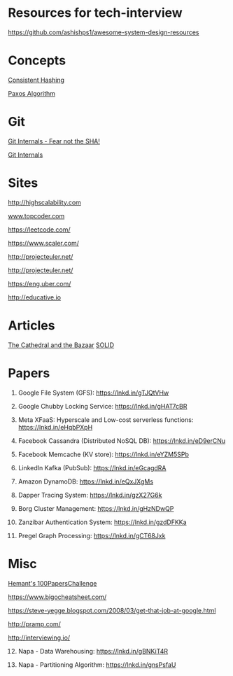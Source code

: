 # Resources for tech-interview

https://github.com/ashishps1/awesome-system-design-resources


# Concepts

[Consistent Hashing](https://youtu.be/UF9Iqmg94tk?si=fe7G978r1aYxnEvR)

[Paxos Algorithm](https://youtu.be/d7nAGI_NZPk?si=jKbwCRsBgDYEhj1e)

# Git


[Git Internals - Fear not the SHA!](https://youtu.be/P6jD966jzlk?si=oPpztxB7vQr6fJ9l)

[Git Internals](https://youtube.com/playlist?list=PL9lx0DXCC4BNUby5H58y6s2TQVLadV8v7&si=SOySFeaCkgv3bmkj)

# Sites

http://highscalability.com

www.topcoder.com

https://leetcode.com/

https://www.scaler.com/

http://projecteuler.net/

http://projecteuler.net/

https://eng.uber.com/

http://educative.io


# Articles

[The Cathedral and the Bazaar](http://www.catb.org/~esr/writings/cathedral-bazaar/cathedral-bazaar/)
[SOLID](https://www.digitalocean.com/community/conceptual-articles/s-o-l-i-d-the-first-five-principles-of-object-oriented-design)

# Papers

1. Google File System (GFS): https://lnkd.in/gTJQtVHw

2. Google Chubby Locking Service: https://lnkd.in/gHAT7cBR

3. Meta XFaaS: Hyperscale and Low-cost serverless functions: https://lnkd.in/eHqbPXpH

4. Facebook Cassandra (Distributed NoSQL DB): https://lnkd.in/eD9erCNu

5. Facebook Memcache (KV store): https://lnkd.in/eYZM5SPb

6. LinkedIn Kafka (PubSub): https://lnkd.in/eGcagdRA

7. Amazon DynamoDB: https://lnkd.in/eQxJXgMs

8. Dapper Tracing System: https://lnkd.in/gzX27G6k

9. Borg Cluster Management: 
https://lnkd.in/gHzNDwQP

10. Zanzibar Authentication System: 
https://lnkd.in/gzdDFKKa

11. Pregel Graph Processing: https://lnkd.in/gCT68Jxk


# Misc

[Hemant's 100PapersChallenge](https://www.hemantkgupta.com/)

https://www.bigocheatsheet.com/

https://steve-yegge.blogspot.com/2008/03/get-that-job-at-google.html

http://pramp.com/

http://interviewing.io/



12. Napa - Data Warehousing: https://lnkd.in/gBNKiT4R

13. Napa - Partitioning Algorithm: https://lnkd.in/gnsPsfaU
